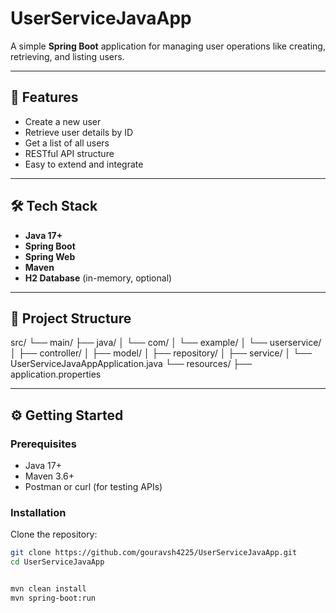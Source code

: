 # UserServiceJavaApp

A simple **Spring Boot** application for managing user operations like creating, retrieving, and listing users.

---

## 🚀 Features

- Create a new user
- Retrieve user details by ID
- Get a list of all users
- RESTful API structure
- Easy to extend and integrate

---

## 🛠️ Tech Stack

- **Java 17+**
- **Spring Boot**
- **Spring Web**
- **Maven**
- **H2 Database** (in-memory, optional)

---

## 🧩 Project Structure

src/
 └── main/
     ├── java/
     │    └── com/
     │         └── example/
     │              └── userservice/
     │                   ├── controller/
     │                   ├── model/
     │                   ├── repository/
     │                   ├── service/
     │                   └── UserServiceJavaAppApplication.java
     └── resources/
          ├── application.properties



---

## ⚙️ Getting Started

### Prerequisites

- Java 17+
- Maven 3.6+
- Postman or curl (for testing APIs)

### Installation

Clone the repository:

```bash
git clone https://github.com/gouravsh4225/UserServiceJavaApp.git
cd UserServiceJavaApp


mvn clean install
mvn spring-boot:run

